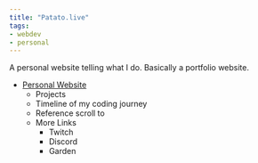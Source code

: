 ```yaml
---
title: "Patato.live"
tags:
- webdev
- personal
---
```


A personal website telling what I do. Basically a portfolio website.

- [Personal Website](https://patato.live)
	- Projects
	- Timeline of my coding journey
	- Reference scroll to
	- More Links
		- Twitch	
		- Discord
		- Garden
